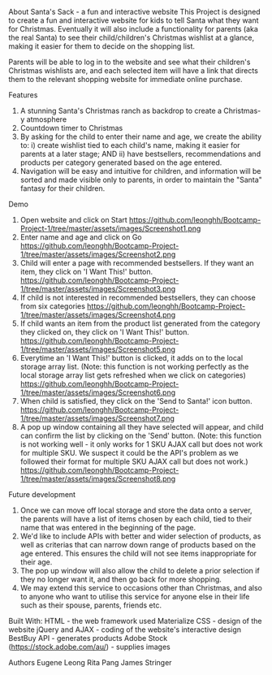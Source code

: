 About
Santa's Sack - a fun and interactive website
This Project is designed to create a fun and interactive website for kids to tell Santa what they want for Christmas. Eventually it will also include a functionality for parents (aka the real Santa) to see their child/children's Christmas wishlist at a glance, making it easier for them to decide on the shopping list.

Parents will be able to log in to the website and see what their children's Christmas wishlists are, and each selected item will have a link that directs them to the relevant shopping website for immediate online purchase.

Features
1. A stunning Santa's Christmas ranch as backdrop to create a Christmas-y atmosphere
2. Countdown timer to Christmas
3. By asking for the child to enter their name and age, we create the ability to:
i) create wishlist tied to each child's name, making it easier for parents at a later stage; AND
ii) have bestsellers, recommendations and products per category generated based on the age entered.
4. Navigation will be easy and intuitive for children, and information will be sorted and made visible only to parents, in order to maintain the "Santa" fantasy for their children.

Demo
1. Open website and click on Start
https://github.com/leonghh/Bootcamp-Project-1/tree/master/assets/images/Screenshot1.png
2. Enter name and age and click on Go
https://github.com/leonghh/Bootcamp-Project-1/tree/master/assets/images/Screenshot2.png
3. Child will enter a page with recommended bestsellers. If they want an item, they click on 'I Want This!' button.
https://github.com/leonghh/Bootcamp-Project-1/tree/master/assets/images/Screenshot3.png
4. If child is not interested in recommended bestsellers, they can choose from six categories
https://github.com/leonghh/Bootcamp-Project-1/tree/master/assets/images/Screenshot4.png
5. If child wants an item from the product list generated from the category they clicked on, they click on 'I Want This!' button.
https://github.com/leonghh/Bootcamp-Project-1/tree/master/assets/images/Screenshot5.png
6. Everytime an 'I Want This!' button is clicked, it adds on to the local storage array list.
(Note: this function is not working perfectly as the local storage array list gets refreshed when we click on categories)
https://github.com/leonghh/Bootcamp-Project-1/tree/master/assets/images/Screenshot6.png
7. When child is satisfied, they click on the 'Send to Santa!' icon button.
https://github.com/leonghh/Bootcamp-Project-1/tree/master/assets/images/Screenshot7.png
8. A pop up window containing all they have selected will appear, and child can confirm the list by clicking on the 'Send' button.
(Note: this function is not working well - it only works for 1 SKU AJAX call but does not work for multiple SKU. We suspect it could be the API's problem as we followed their format for multiple SKU AJAX call but does not work.)
https://github.com/leonghh/Bootcamp-Project-1/tree/master/assets/images/Screenshot8.png

Future development
1. Once we can move off local storage and store the data onto a server, the parents will have a list of items chosen by each child, tied to their name that was entered in the beginning of the page.
2. We'd like to include APIs with better and wider selection of products, as well as criterias that can narrow down range of products based on the age entered. This ensures the child will not see items inappropriate for their age.
3. The pop up window will also allow the child to delete a prior selection if they no longer want it, and then go back for more shopping.
4. We may extend this service to occasions other than Christmas, and also to anyone who want to utilise this service for anyone else in their life such as their spouse, parents, friends etc.

Built With:
HTML - the web framework used
Materialize CSS - design of the website
jQuery and AJAX - coding of the website's interactive design 
BestBuy API - generates products
Adobe Stock (https://stock.adobe.com/au/) - supplies images

Authors
Eugene Leong
Rita Pang
James Stringer
